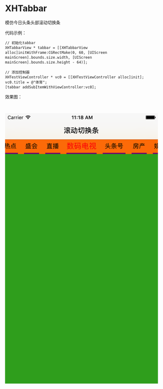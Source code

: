 # XHTabbar
模仿今日头条头部滚动切换条

代码示例：
```
// 初始化tabbar
XHTabbarView * tabbar = [[XHTabbarView alloc]initWithFrame:CGRectMake(0, 60, [UIScreen mainScreen].bounds.size.width, [UIScreen mainScreen].bounds.size.height - 64)];

// 添加控制器
XHTestViewController * vc0 = [[XHTestViewController alloc]init];
vc0.title = @"体育";
[tabbar addSubItemWithViewController:vc0];

```


效果图：

<br /> 

![image](https://github.com/Hanrovey/XHTabbar/blob/master/XHTabbar/demo_show.png)
